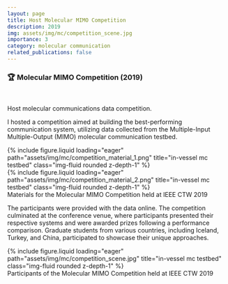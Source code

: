 ```yaml
---
layout: page
title: Host Molecular MIMO Competition
description: 2019
img: assets/img/mc/competition_scene.jpg
importance: 3
category: molecular communication
related_publications: false
---
```


<h3><b>🏆 Molecular MIMO Competition (2019)</b></h3>

<br>

Host molecular communications data competition.

I hosted a competition aimed at building the best-performing communication system, utilizing data collected from the Multiple-Input Multiple-Output (MIMO) molecular communication testbed.

<div class="row">
    <div class="col-sm mt-3 mt-md-0">
        {% include figure.liquid loading="eager" path="assets/img/mc/competition_material_1.png" title="in-vessel mc testbed" class="img-fluid rounded z-depth-1" %}
    </div>
    <div class="col-sm mt-3 mt-md-0">
        {% include figure.liquid loading="eager" path="assets/img/mc/competition_material_2.png" title="in-vessel mc testbed" class="img-fluid rounded z-depth-1" %}
    </div>
</div>
<div class="caption">
    Materials for the Molecular MIMO Competition held at IEEE CTW 2019
</div>

The participants were provided with the data online. The competition culminated at the conference venue, where participants presented their respective systems and were awarded prizes following a performance comparison. Graduate students from various countries, including Iceland, Turkey, and China, participated to showcase their unique approaches.

<div class="row">
    <div class="col-sm mt-3 mt-md-0">
        {% include figure.liquid loading="eager" path="assets/img/mc/competition_scene.jpg" title="in-vessel mc testbed" class="img-fluid rounded z-depth-1" %}
    </div>
</div>
<div class="caption">
    Participants of the Molecular MIMO Competition held at IEEE CTW 2019
</div>
